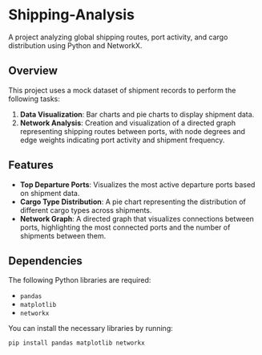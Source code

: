 # Shipping-Analysis

A project analyzing global shipping routes, port activity, and cargo distribution using Python and NetworkX.

## Overview

This project uses a mock dataset of shipment records to perform the following tasks:
1. **Data Visualization**: Bar charts and pie charts to display shipment data.
2. **Network Analysis**: Creation and visualization of a directed graph representing shipping routes between ports, with node degrees and edge weights indicating port activity and shipment frequency.

## Features
- **Top Departure Ports**: Visualizes the most active departure ports based on shipment data.
- **Cargo Type Distribution**: A pie chart representing the distribution of different cargo types across shipments.
- **Network Graph**: A directed graph that visualizes connections between ports, highlighting the most connected ports and the number of shipments between them.

## Dependencies

The following Python libraries are required:
- `pandas`
- `matplotlib`
- `networkx`

You can install the necessary libraries by running:
```bash
pip install pandas matplotlib networkx
